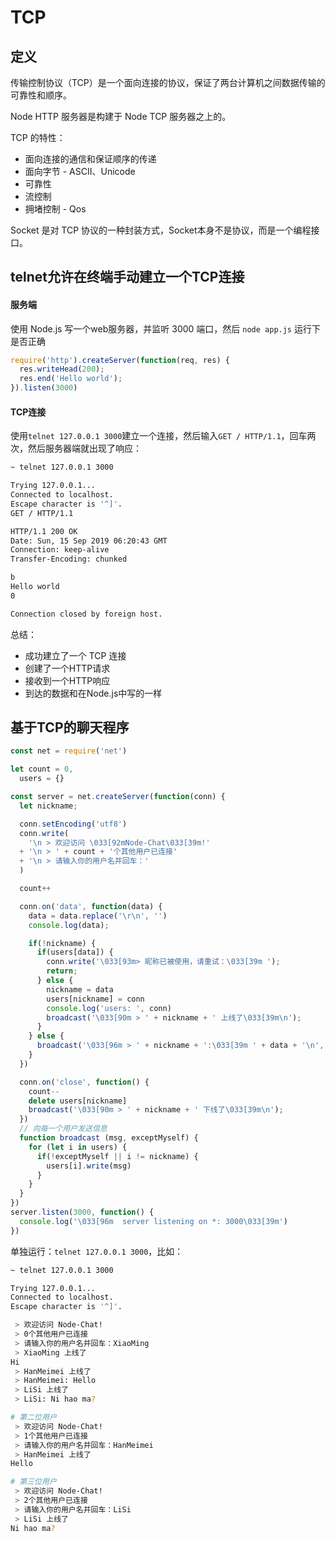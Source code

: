 # TCP

## 定义

传输控制协议（TCP）是一个面向连接的协议，保证了两台计算机之间数据传输的可靠性和顺序。

Node HTTP 服务器是构建于 Node TCP 服务器之上的。

TCP 的特性：

* 面向连接的通信和保证顺序的传递
* 面向字节 - ASCII、Unicode
* 可靠性
* 流控制
* 拥堵控制 - Qos

Socket 是对 TCP 协议的一种封装方式，Socket本身不是协议，而是一个编程接口。


## telnet允许在终端手动建立一个TCP连接

#### 服务端

使用 Node.js 写一个web服务器，并监听 3000 端口，然后 `node app.js` 运行下是否正确
```js
require('http').createServer(function(req, res) {
  res.writeHead(200);
  res.end('Hello world');
}).listen(3000)
```

#### TCP连接

使用`telnet 127.0.0.1 3000`建立一个连接，然后输入`GET / HTTP/1.1`，回车两次，然后服务器端就出现了响应：
```bash
~ telnet 127.0.0.1 3000

Trying 127.0.0.1...
Connected to localhost.
Escape character is '^]'.
GET / HTTP/1.1

HTTP/1.1 200 OK
Date: Sun, 15 Sep 2019 06:20:43 GMT
Connection: keep-alive
Transfer-Encoding: chunked

b
Hello world
0

Connection closed by foreign host.
```

总结：
* 成功建立了一个 TCP 连接
* 创建了一个HTTP请求
* 接收到一个HTTP响应
* 到达的数据和在Node.js中写的一样

## 基于TCP的聊天程序

```js
const net = require('net')

let count = 0,
  users = {}

const server = net.createServer(function(conn) {
  let nickname;

  conn.setEncoding('utf8')
  conn.write(
    '\n > 欢迎访问 \033[92mNode-Chat\033[39m!'
  + '\n > ' + count + '个其他用户已连接'
  + '\n > 请输入你的用户名并回车：'
  )

  count++

  conn.on('data', function(data) {
    data = data.replace('\r\n', '')
    console.log(data);

    if(!nickname) {
      if(users[data]) {
        conn.write('\033[93m> 昵称已被使用，请重试：\033[39m ');
        return;
      } else {
        nickname = data
        users[nickname] = conn
        console.log('users: ', conn)
        broadcast('\033[90m > ' + nickname + ' 上线了\033[39m\n');
      }
    } else {
      broadcast('\033[96m > ' + nickname + ':\033[39m ' + data + '\n', true);
    }
  })

  conn.on('close', function() {
    count--
    delete users[nickname]
    broadcast('\033[90m > ' + nickname + ' 下线了\033[39m\n');
  })
  // 向每一个用户发送信息
  function broadcast (msg, exceptMyself) {
    for (let i in users) {
      if(!exceptMyself || i != nickname) {
        users[i].write(msg)
      }
    }
  }
})
server.listen(3000, function() {
  console.log('\033[96m  server listening on *: 3000\033[39m')
})
```

单独运行：`telnet 127.0.0.1 3000`，比如：

```bash
~ telnet 127.0.0.1 3000

Trying 127.0.0.1...
Connected to localhost.
Escape character is '^]'.

 > 欢迎访问 Node-Chat!
 > 0个其他用户已连接
 > 请输入你的用户名并回车：XiaoMing
 > XiaoMing 上线了
Hi 
 > HanMeimei 上线了
 > HanMeimei: Hello
 > LiSi 上线了
 > LiSi: Ni hao ma?

# 第二位用户
 > 欢迎访问 Node-Chat!
 > 1个其他用户已连接
 > 请输入你的用户名并回车：HanMeimei
 > HanMeimei 上线了
Hello

# 第三位用户
 > 欢迎访问 Node-Chat!
 > 2个其他用户已连接
 > 请输入你的用户名并回车：LiSi
 > LiSi 上线了
Ni hao ma?

```